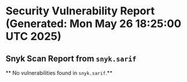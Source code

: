 # Security Vulnerability Report (Generated: Mon May 26 18:25:00 UTC 2025)


## Snyk Scan Report from `snyk.sarif`
** No vulnerabilities found in `snyk.sarif`.**
